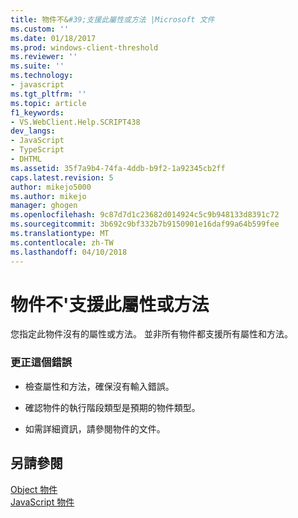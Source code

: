 ```yaml
---
title: 物件不&#39;支援此屬性或方法 |Microsoft 文件
ms.custom: ''
ms.date: 01/18/2017
ms.prod: windows-client-threshold
ms.reviewer: ''
ms.suite: ''
ms.technology:
- javascript
ms.tgt_pltfrm: ''
ms.topic: article
f1_keywords:
- VS.WebClient.Help.SCRIPT438
dev_langs:
- JavaScript
- TypeScript
- DHTML
ms.assetid: 35f7a9b4-74fa-4ddb-b9f2-1a92345cb2ff
caps.latest.revision: 5
author: mikejo5000
ms.author: mikejo
manager: ghogen
ms.openlocfilehash: 9c87d7d1c23682d014924c5c9b948133d8391c72
ms.sourcegitcommit: 3b692c9bf332b7b9150901e16daf99a64b599fee
ms.translationtype: MT
ms.contentlocale: zh-TW
ms.lasthandoff: 04/10/2018
---
```

# <a name="object-doesn39t-support-this-property-or-method"></a>物件不&#39;支援此屬性或方法
您指定此物件沒有的屬性或方法。 並非所有物件都支援所有屬性和方法。  
  
### <a name="to-correct-this-error"></a>更正這個錯誤  
  
-   檢查屬性和方法，確保沒有輸入錯誤。  
  
-   確認物件的執行階段類型是預期的物件類型。  
  
-   如需詳細資訊，請參閱物件的文件。  
  
## <a name="see-also"></a>另請參閱  
 [Object 物件](../../javascript/reference/object-object-javascript.md)   
 [JavaScript 物件](../../javascript/reference/javascript-objects.md)